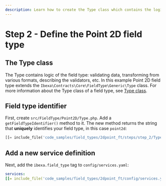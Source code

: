 ```yaml
---
description: Learn how to create the Type class which contains the logic for the Field.
---
```


# Step 2 - Define the Point 2D field type

## The Type class

The Type contains logic of the field type: validating data, transforming from various formats, describing the validators, etc.
In this example Point 2D field type extends the `Ibexa\Contracts\Core\FieldType\Generic\Type` class.
For more information about the Type class of a field type, see [Type class](type_and_value.md#type-class).

## Field type identifier

First, create `src/FieldType/Point2D/Type.php`.
Add a `getFieldTypeIdentifier()` method to it. The new method returns the string that **uniquely** identifies your field type, in this case `point2d`:

```php
[[= include_file('code_samples/field_types/2dpoint_ft/steps/step_2/Type.php') =]]
```

## Add a new service definition

Next, add the `ibexa.field_type` tag to `config/services.yaml`:

```yaml
services:
[[= include_file('code_samples/field_types/2dpoint_ft/config/services.yaml', 33, 36) =]]
```
